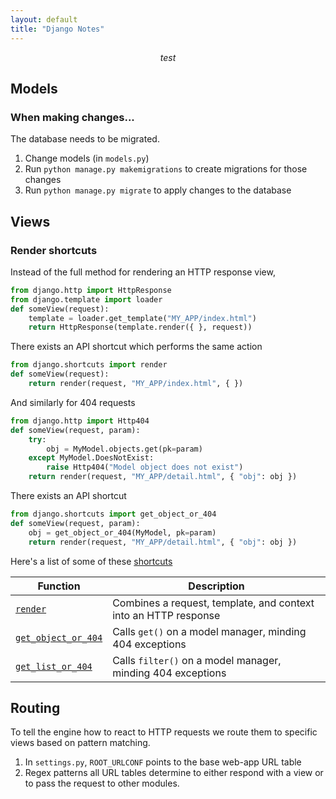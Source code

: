 ```yaml
---
layout: default
title: "Django Notes"
---
```


$$test$$

## Models

### When making changes...

The database needs to be migrated.

1. Change models (in `models.py`)
2. Run `python manage.py makemigrations` to create migrations for those
   changes
3. Run `python manage.py migrate` to apply changes to the database

## Views

### Render shortcuts

Instead of the full method for rendering an HTTP response view,

```python
from django.http import HttpResponse
from django.template import loader
def someView(request):
    template = loader.get_template("MY_APP/index.html")
    return HttpResponse(template.render({ }, request))
```

There exists an API shortcut which performs the same action

```python
from django.shortcuts import render
def someView(request):
    return render(request, "MY_APP/index.html", { })
```

And similarly for 404 requests

```python
from django.http import Http404
def someView(request, param):
    try:
        obj = MyModel.objects.get(pk=param)
    except MyModel.DoesNotExist:
        raise Http404("Model object does not exist")
    return render(request, "MY_APP/detail.html", { "obj": obj })
```

There exists an API shortcut

```python
from django.shortcuts import get_object_or_404
def someView(request, param):
    obj = get_object_or_404(MyModel, pk=param)
    return render(request, "MY_APP/detail.html", { "obj": obj })
```

Here's a list of some of these [shortcuts][]

| Function                | Description                                                     |
|-------------------------|-----------------------------------------------------------------|
| [`render`][]            | Combines a request, template, and context into an HTTP response |
| [`get_object_or_404`][] | Calls `get()` on a model manager, minding 404 exceptions        |
| [`get_list_or_404`][]   | Calls `filter()` on a model manager, minding 404 exceptions     |

[shortcuts]: https://docs.djangoproject.com/en/1.11/topics/http/shortcuts/
[`render`]: https://docs.djangoproject.com/en/1.11/topics/http/shortcuts/#render
[`get_object_or_404`]: https://docs.djangoproject.com/en/1.11/topics/http/shortcuts/#get_object_or_404
[`get_list_or_404`]: https://docs.djangoproject.com/en/1.11/topics/http/shortcuts/#get_list_or_404

## Routing

To tell the engine how to react to HTTP requests we route them to specific views
based on pattern matching.

1. In `settings.py`, `ROOT_URLCONF` points to the base web-app URL table
2. Regex patterns all URL tables determine to either respond with a view or to
   pass the request to other modules.
